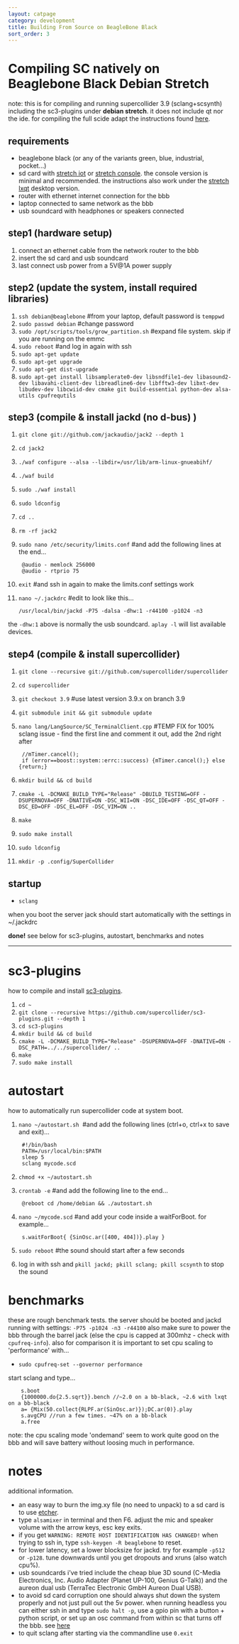 ```yaml
---
layout: catpage
category: development
title: Building From Source on BeagleBone Black
sort_order: 3
---
```


Compiling SC natively on Beaglebone Black Debian Stretch
==
note: this is for compiling and running supercollider 3.9 (sclang+scsynth) including the sc3-plugins under **debian stretch**. it does not include qt nor the ide. for compiling the full scide adapt the instructions found [here](http://supercollider.github.io/development/building-raspberrypi).

requirements
--
* beaglebone black (or any of the variants green, blue, industrial, pocket...)
* sd card with [stretch iot](http://beagleboard.org/latest-images) or [stretch console](https://elinux.org/Beagleboard:BeagleBoneBlack_Debian#Stretch_Snapshot_console). the console version is minimal and recommended. the instructions also work under the [stretch lxqt](http://beagleboard.org/latest-images) desktop version.
* router with ethernet internet connection for the bbb
* laptop connected to same network as the bbb
* usb soundcard with headphones or speakers connected

step1 (hardware setup)
--
1. connect an ethernet cable from the network router to the bbb
2. insert the sd card and usb soundcard
3. last connect usb power from a 5V@1A power supply

step2 (update the system, install required libraries)
--
1. `ssh debian@beaglebone`  #from your laptop, default password is `temppwd`
2. `sudo passwd debian`  #change password
3. `sudo /opt/scripts/tools/grow_partition.sh`  #expand file system. skip if you are running on the emmc
4. `sudo reboot`  #and log in again with ssh
5. `sudo apt-get update`
6. `sudo apt-get upgrade`
7. `sudo apt-get dist-upgrade`
8. `sudo apt-get install libsamplerate0-dev libsndfile1-dev libasound2-dev libavahi-client-dev libreadline6-dev libfftw3-dev libxt-dev libudev-dev libcwiid-dev cmake git build-essential python-dev alsa-utils cpufrequtils`

step3 (compile & install jackd (no d-bus) )
--
1. `git clone git://github.com/jackaudio/jack2 --depth 1`
2. `cd jack2`
3. `./waf configure --alsa --libdir=/usr/lib/arm-linux-gnueabihf/`
4. `./waf build`
5. `sudo ./waf install`
6. `sudo ldconfig`
7. `cd ..`
8. `rm -rf jack2`
9. `sudo nano /etc/security/limits.conf`  #and add the following lines at the end...
        
        @audio - memlock 256000
        @audio - rtprio 75
        
10. `exit`  #and ssh in again to make the limits.conf settings work
11. `nano ~/.jackdrc`  #edit to look like this...
        
        /usr/local/bin/jackd -P75 -dalsa -dhw:1 -r44100 -p1024 -n3
        
the `-dhw:1` above is normally the usb soundcard. `aplay -l` will list available devices.

step4 (compile & install supercollider)
--
1. `git clone --recursive git://github.com/supercollider/supercollider`
2. `cd supercollider`
3. `git checkout 3.9`  #use latest version 3.9.x on branch 3.9
4. `git submodule init && git submodule update`
5. `nano lang/LangSource/SC_TerminalClient.cpp`  #TEMP FIX for 100% sclang issue - find the first line and comment it out, add the 2nd right after
        
        //mTimer.cancel();
        if (error==boost::system::errc::success) {mTimer.cancel();} else {return;}
        
6. `mkdir build && cd build`
7. `cmake -L -DCMAKE_BUILD_TYPE="Release" -DBUILD_TESTING=OFF -DSUPERNOVA=OFF -DNATIVE=ON -DSC_WII=ON -DSC_IDE=OFF -DSC_QT=OFF -DSC_ED=OFF -DSC_EL=OFF -DSC_VIM=ON ..`
8. `make`
9. `sudo make install`
10. `sudo ldconfig`
11. `mkdir -p .config/SuperCollider`

startup
--
* `sclang`

when you boot the server jack should start automatically with the settings in ~/.jackdrc

**done!** see below for sc3-plugins, autostart, benchmarks and notes

- - -

sc3-plugins
==
how to compile and install [sc3-plugins](https://github.com/supercollider/sc3-plugins).
1. `cd ~`
2. `git clone --recursive https://github.com/supercollider/sc3-plugins.git --depth 1`
3. `cd sc3-plugins`
4. `mkdir build && cd build`
5. `cmake -L -DCMAKE_BUILD_TYPE="Release" -DSUPERNOVA=OFF -DNATIVE=ON -DSC_PATH=../../supercollider/ ..`
6. `make`
7. `sudo make install`

autostart
==
how to automatically run supercollider code at system boot.
1. `nano ~/autostart.sh`  #and add the following lines (ctrl+o, ctrl+x to save and exit)...
        
        #!/bin/bash
        PATH=/usr/local/bin:$PATH
        sleep 5
        sclang mycode.scd
        
2. `chmod +x ~/autostart.sh`
3. `crontab -e`  #and add the following line to the end...
        
        @reboot cd /home/debian && ./autostart.sh
        
4. `nano ~/mycode.scd`  #and add your code inside a waitForBoot. for example...
        
        s.waitForBoot{ {SinOsc.ar([400, 404])}.play }
        
5. `sudo reboot`  #the sound should start after a few seconds
6. log in with ssh and `pkill jackd; pkill sclang; pkill scsynth` to stop the sound

benchmarks
==
these are rough benchmark tests. the server should be booted and jackd running with settings: `-P75 -p1024 -n3 -r44100`
also make sure to power the bbb through the barrel jack (else the cpu is capped at 300mhz - check with `cpufreq-info`). also for comparison it is important to set cpu scaling to 'performance' with...
* `sudo cpufreq-set --governor performance`

start sclang and type...
        
        s.boot
        {1000000.do{2.5.sqrt}}.bench //~2.0 on a bb-black, ~2.6 with lxqt on a bb-black
        a= {Mix(50.collect{RLPF.ar(SinOsc.ar)});DC.ar(0)}.play
        s.avgCPU //run a few times. ~47% on a bb-black
        a.free

note: the cpu scaling mode 'ondemand' seem to work quite good on the bbb and will save battery without loosing much in performance.

notes
==
additional information.
* an easy way to burn the img.xy file (no need to unpack) to a sd card is to use [etcher](http://etcher.io).
* type `alsamixer` in terminal and then F6. adjust the mic and speaker volume with the arrow keys, esc key exits.
* if you get `WARNING: REMOTE HOST IDENTIFICATION HAS CHANGED!` when trying to ssh in, type `ssh-keygen -R beaglebone` to reset.
* for lower latency, set a lower blocksize for jackd. try for example `-p512` or `-p128`. tune downwards until you get dropouts and xruns (also watch cpu%).
* usb soundcards i’ve tried include the cheap blue 3D sound (C-Media Electronics, Inc. Audio Adapter (Planet UP-100, Genius G-Talk)) and the aureon dual usb (TerraTec Electronic GmbH Aureon Dual USB).
* to avoid sd card corruption one should always shut down the system properly and not just pull out the 5v power. when running headless you can either ssh in and type `sudo halt -p`, use a gpio pin with a button + python script, or set up an osc command from within sc that turns off the bbb. see [here](https://github.com/blacksound/VTM/wiki/Raspberry-Pi-Instructions#shutdown-for-raspberry-pi)
* to quit sclang after starting via the commandline use `0.exit`
